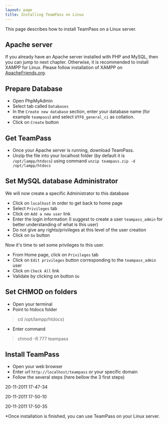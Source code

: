 ```yaml
---
layout: page
title: Installing TeamPass on Linux
---
```


<p class="message">
    This page describes how to install TeamPass on a Linux server.
</p>

## Apache server

If you already have an Apache server installed with PHP and MySQL, then you can jump to next chapter. Otherwise, it is recommended to install XAMPP for Linux.
Please follow installation of XAMPP on [ApacheFriends.org](http://www.ApacheFriends.org).

## Prepare Database

* Open PhpMyAdmin
* Select tab called `Databases`
* In the `Create new database` section, enter your database name (for example `teampass`) and select `UTF8_general_ci` as collation.
* Click on `Create` button

## Get TeamPass

* Once your Apache server is running, download TeamPass.
* Unzip the file into your localhost folder (by default it is `/opt/lampp/htdocs`) using command `unzip teampass.zip -d /opt/lampp/htdocs`

## Set MySQL database Administrator

We will now create a specific Administrator to this database
* Click on `localhost` in order to get back to home page
* Select `Privileges` tab
* Click on `Add a new user` link
* Enter the login information (I suggest to create a user `teampass_admin` for better understanding of what is this user)
* Do not give any rights/privileges at this level of the user creation
* Click on `Go` button

Now it's time to set some privileges to this user.

* From Home page, click on `Privileges` tab
* Click on `Edit privileges` button corresponding to the `teampass_admin` user
* Click on `Check All` link
* Validate by clicking on button `Go`

## Set CHMOD on folders

* Open your terminal
* Point to htdocs folder 
> cd /opt/lampp/htdocs)
* Enter command 
> chmod -R 777 teampass

## Install TeamPass

* Open your web browser
* Enter url `http://localhost/teampass` or your specific domain
* Follow the several steps (here bellow the 3 first steps)

20-11-2011 17-47-34

20-11-2011 17-50-10

20-11-2011 17-50-35

*Once installation is finished, you can use TeamPass on your Linux server.

